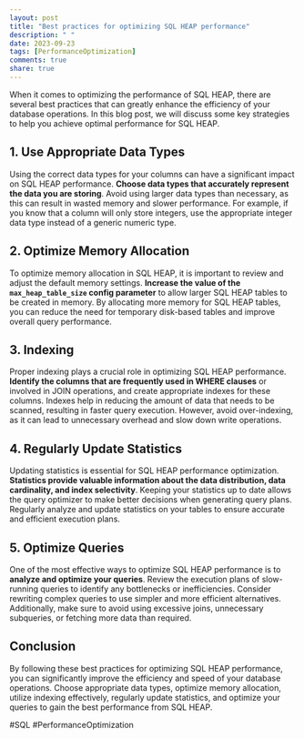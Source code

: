 ```yaml
---
layout: post
title: "Best practices for optimizing SQL HEAP performance"
description: " "
date: 2023-09-23
tags: [PerformanceOptimization]
comments: true
share: true
---
```


When it comes to optimizing the performance of SQL HEAP, there are several best practices that can greatly enhance the efficiency of your database operations. In this blog post, we will discuss some key strategies to help you achieve optimal performance for SQL HEAP.

## 1. Use Appropriate Data Types
Using the correct data types for your columns can have a significant impact on SQL HEAP performance. **Choose data types that accurately represent the data you are storing**. Avoid using larger data types than necessary, as this can result in wasted memory and slower performance. For example, if you know that a column will only store integers, use the appropriate integer data type instead of a generic numeric type.

## 2. Optimize Memory Allocation
To optimize memory allocation in SQL HEAP, it is important to review and adjust the default memory settings. **Increase the value of the `max_heap_table_size` config parameter** to allow larger SQL HEAP tables to be created in memory. By allocating more memory for SQL HEAP tables, you can reduce the need for temporary disk-based tables and improve overall query performance.

## 3. Indexing
Proper indexing plays a crucial role in optimizing SQL HEAP performance. **Identify the columns that are frequently used in WHERE clauses** or involved in JOIN operations, and create appropriate indexes for these columns. Indexes help in reducing the amount of data that needs to be scanned, resulting in faster query execution. However, avoid over-indexing, as it can lead to unnecessary overhead and slow down write operations.

## 4. Regularly Update Statistics
Updating statistics is essential for SQL HEAP performance optimization. **Statistics provide valuable information about the data distribution, data cardinality, and index selectivity**. Keeping your statistics up to date allows the query optimizer to make better decisions when generating query plans. Regularly analyze and update statistics on your tables to ensure accurate and efficient execution plans.

## 5. Optimize Queries
One of the most effective ways to optimize SQL HEAP performance is to **analyze and optimize your queries**. Review the execution plans of slow-running queries to identify any bottlenecks or inefficiencies. Consider rewriting complex queries to use simpler and more efficient alternatives. Additionally, make sure to avoid using excessive joins, unnecessary subqueries, or fetching more data than required.

## Conclusion
By following these best practices for optimizing SQL HEAP performance, you can significantly improve the efficiency and speed of your database operations. Choose appropriate data types, optimize memory allocation, utilize indexing effectively, regularly update statistics, and optimize your queries to gain the best performance from SQL HEAP.

#SQL #PerformanceOptimization